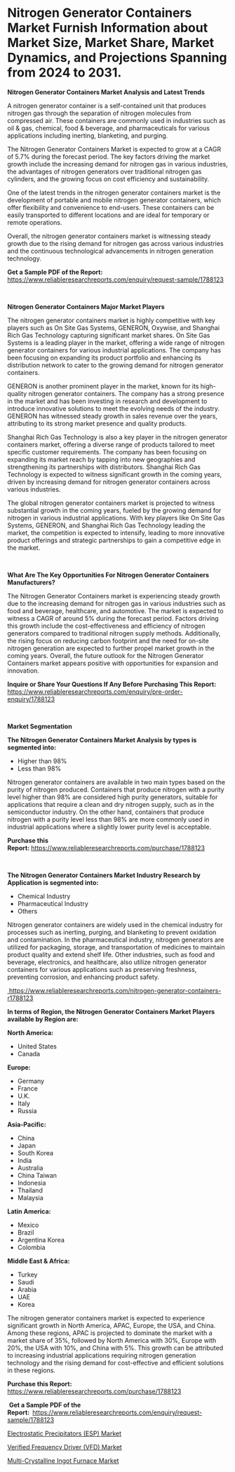 <p><h1>Nitrogen Generator Containers Market Furnish Information about Market Size, Market Share, Market Dynamics, and Projections Spanning from 2024 to 2031.</h1></p><p><strong>Nitrogen Generator Containers Market Analysis and Latest Trends</strong></p>
<p><p>A nitrogen generator container is a self-contained unit that produces nitrogen gas through the separation of nitrogen molecules from compressed air. These containers are commonly used in industries such as oil & gas, chemical, food & beverage, and pharmaceuticals for various applications including inerting, blanketing, and purging.</p><p>The Nitrogen Generator Containers Market is expected to grow at a CAGR of 5.7% during the forecast period. The key factors driving the market growth include the increasing demand for nitrogen gas in various industries, the advantages of nitrogen generators over traditional nitrogen gas cylinders, and the growing focus on cost efficiency and sustainability.</p><p>One of the latest trends in the nitrogen generator containers market is the development of portable and mobile nitrogen generator containers, which offer flexibility and convenience to end-users. These containers can be easily transported to different locations and are ideal for temporary or remote operations.</p><p>Overall, the nitrogen generator containers market is witnessing steady growth due to the rising demand for nitrogen gas across various industries and the continuous technological advancements in nitrogen generation technology.</p></p>
<p><strong>Get a Sample PDF of the Report:&nbsp;</strong> <a href="https://www.reliableresearchreports.com/enquiry/request-sample/1788123">https://www.reliableresearchreports.com/enquiry/request-sample/1788123</a></p>
<p>&nbsp;</p>
<p><strong>Nitrogen Generator Containers Major Market Players</strong></p>
<p><p>The nitrogen generator containers market is highly competitive with key players such as On Site Gas Systems, GENERON, Oxywise, and Shanghai Rich Gas Technology capturing significant market shares. On Site Gas Systems is a leading player in the market, offering a wide range of nitrogen generator containers for various industrial applications. The company has been focusing on expanding its product portfolio and enhancing its distribution network to cater to the growing demand for nitrogen generator containers.</p><p>GENERON is another prominent player in the market, known for its high-quality nitrogen generator containers. The company has a strong presence in the market and has been investing in research and development to introduce innovative solutions to meet the evolving needs of the industry. GENERON has witnessed steady growth in sales revenue over the years, attributing to its strong market presence and quality products.</p><p>Shanghai Rich Gas Technology is also a key player in the nitrogen generator containers market, offering a diverse range of products tailored to meet specific customer requirements. The company has been focusing on expanding its market reach by tapping into new geographies and strengthening its partnerships with distributors. Shanghai Rich Gas Technology is expected to witness significant growth in the coming years, driven by increasing demand for nitrogen generator containers across various industries.</p><p>The global nitrogen generator containers market is projected to witness substantial growth in the coming years, fueled by the growing demand for nitrogen in various industrial applications. With key players like On Site Gas Systems, GENERON, and Shanghai Rich Gas Technology leading the market, the competition is expected to intensify, leading to more innovative product offerings and strategic partnerships to gain a competitive edge in the market.</p></p>
<p>&nbsp;</p>
<p><strong>What Are The Key Opportunities For Nitrogen Generator Containers Manufacturers?</strong></p>
<p><p>The Nitrogen Generator Containers market is experiencing steady growth due to the increasing demand for nitrogen gas in various industries such as food and beverage, healthcare, and automotive. The market is expected to witness a CAGR of around 5% during the forecast period. Factors driving this growth include the cost-effectiveness and efficiency of nitrogen generators compared to traditional nitrogen supply methods. Additionally, the rising focus on reducing carbon footprint and the need for on-site nitrogen generation are expected to further propel market growth in the coming years. Overall, the future outlook for the Nitrogen Generator Containers market appears positive with opportunities for expansion and innovation.</p></p>
<p><strong>Inquire or Share Your Questions If Any Before Purchasing This Report:</strong> <a href="https://www.reliableresearchreports.com/enquiry/pre-order-enquiry/1788123">https://www.reliableresearchreports.com/enquiry/pre-order-enquiry/1788123</a></p>
<p>&nbsp;</p>
<p><strong>Market Segmentation</strong></p>
<p><strong>The Nitrogen Generator Containers Market Analysis by types is segmented into:</strong></p>
<p><ul><li>Higher than 98%</li><li>Less than 98%</li></ul></p>
<p><p>Nitrogen generator containers are available in two main types based on the purity of nitrogen produced. Containers that produce nitrogen with a purity level higher than 98% are considered high purity generators, suitable for applications that require a clean and dry nitrogen supply, such as in the semiconductor industry. On the other hand, containers that produce nitrogen with a purity level less than 98% are more commonly used in industrial applications where a slightly lower purity level is acceptable.</p></p>
<p><strong>Purchase this Report:&nbsp;</strong><a href="https://www.reliableresearchreports.com/purchase/1788123">https://www.reliableresearchreports.com/purchase/1788123</a></p>
<p>&nbsp;</p>
<p><strong>The Nitrogen Generator Containers Market Industry Research by Application is segmented into:</strong></p>
<p><ul><li>Chemical Industry</li><li>Pharmaceutical Industry</li><li>Others</li></ul></p>
<p><p>Nitrogen generator containers are widely used in the chemical industry for processes such as inerting, purging, and blanketing to prevent oxidation and contamination. In the pharmaceutical industry, nitrogen generators are utilized for packaging, storage, and transportation of medicines to maintain product quality and extend shelf life. Other industries, such as food and beverage, electronics, and healthcare, also utilize nitrogen generator containers for various applications such as preserving freshness, preventing corrosion, and enhancing product safety.</p></p>
<p><a href="https://www.reliableresearchreports.com/nitrogen-generator-containers-r1788123">&nbsp;https://www.reliableresearchreports.com/nitrogen-generator-containers-r1788123</a></p>
<p><strong>In terms of Region, the Nitrogen Generator Containers Market Players available by Region are:</strong></p>
<p>
    <p> <strong> North America: </strong>
        <ul>
            <li>United States</li>
            <li>Canada</li>
        </ul>
        </p> 
    <p> <strong> Europe: </strong>
        <ul>
            <li>Germany</li>
            <li>France</li>
            <li>U.K.</li>
            <li>Italy</li>
            <li>Russia</li>
        </ul>
        </p> 
    <p> <strong> Asia-Pacific: </strong>
        <ul>
            <li>China</li>
            <li>Japan</li>
            <li>South Korea</li>
            <li>India</li>
            <li>Australia</li>
            <li>China Taiwan</li>
            <li>Indonesia</li>
            <li>Thailand</li>
            <li>Malaysia</li>
        </ul>
        </p> 
    <p> <strong> Latin America: </strong>
        <ul>
            <li>Mexico</li>
            <li>Brazil</li>
            <li>Argentina Korea</li>
            <li>Colombia</li>
        </ul>
        </p> 
    <p> <strong> Middle East & Africa: </strong>
        <ul>
            <li>Turkey</li>
            <li>Saudi</li>
            <li>Arabia</li>
            <li>UAE</li>
            <li>Korea</li>
        </ul>
    </p>
    </p>
<p><p>The nitrogen generator containers market is expected to experience significant growth in North America, APAC, Europe, the USA, and China. Among these regions, APAC is projected to dominate the market with a market share of 35%, followed by North America with 30%, Europe with 20%, the USA with 10%, and China with 5%. This growth can be attributed to increasing industrial applications requiring nitrogen generation technology and the rising demand for cost-effective and efficient solutions in these regions.</p></p>
<p><strong>Purchase this Report: </strong><a href="https://www.reliableresearchreports.com/purchase/1788123">https://www.reliableresearchreports.com/purchase/1788123</a></p>
<p>&nbsp;<strong>Get a Sample PDF of the Report:&nbsp;&nbsp;</strong><a href="https://www.reliableresearchreports.com/enquiry/request-sample/1788123">https://www.reliableresearchreports.com/enquiry/request-sample/1788123</a></p>
<p><strong></strong></p>
<p><p><a href="https://github.com/josesg55/Market-Research-Report-List-3/blob/main/electrostatic-precipitators-esp-market.md">Electrostatic Precipitators (ESP) Market</a></p><p><a href="https://github.com/AKSHATREPORTPRIME/Market-Research-Report-List-5/blob/main/verified-frequency-driver-vfd-market.md">Verified Frequency Driver (VFD) Market</a></p><p><a href="https://github.com/indrystar/Market-Research-Report-List-4/blob/main/multi-crystalline-ingot-furnace-market.md">Multi-Crystalline Ingot Furnace Market</a></p></p>